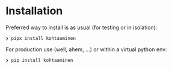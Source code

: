 # Installation

Preferred way to install is as usual (for testing or in isolation):

```console
❯ pipx install kohtaaminen
```

For production use (well, ahem, ...) or within a virtual python env:

```console
❯ pip install kohtaaminen
```
